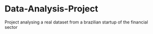 # Data-Analysis-Project
Project analysing a real dataset from a brazilian startup of the financial sector
